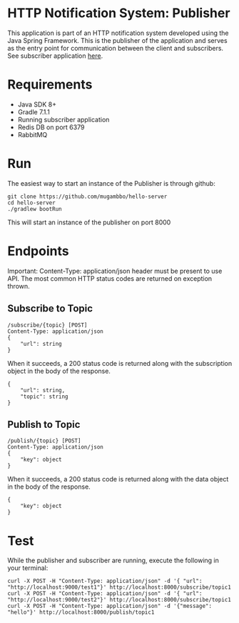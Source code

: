 # HTTP Notification System: Publisher
This application is part of an HTTP notification system developed using the Java Spring Framework. 
This is the publisher of the application and serves as the entry point for communication between the client and subscribers. See subscriber application [here](https://github.com/mugambbo/hello-subscriber).

# Requirements
-   Java SDK 8+
-   Gradle 7.1.1
-   Running subscriber application
-   Redis DB on port 6379
-   RabbitMQ

# Run
The easiest way to start an instance of the Publisher is through github:
```
git clone https://github.com/mugambbo/hello-server
cd hello-server
./gradlew bootRun
```

This will start an instance of the publisher on port 8000

# Endpoints
Important: Content-Type: application/json header must be present to use API.
The most common HTTP status codes are returned on exception thrown.

## Subscribe to Topic
```
/subscribe/{topic} [POST]
Content-Type: application/json
{
    "url": string
}
```

When it succeeds, a 200 status code is returned along with the subscription object in the body of the response.
```
{
    "url": string,
    "topic": string
}
```

## Publish to Topic
```
/publish/{topic} [POST]
Content-Type: application/json
{
    "key": object
}
```

When it succeeds, a 200 status code is returned along with the data object in the body of the response.
```
{
    "key": object
}
```

# Test
While the publisher and subscriber are running, execute the following in your terminal:
```
curl -X POST -H "Content-Type: application/json" -d '{ "url": "http://localhost:9000/test1"}' http://localhost:8000/subscribe/topic1 curl -X POST -H "Content-Type: application/json" -d '{ "url": "http://localhost:9000/test2"}' http://localhost:8000/subscribe/topic1 curl -X POST -H "Content-Type: application/json" -d '{"message": "hello"}' http://localhost:8000/publish/topic1
```
